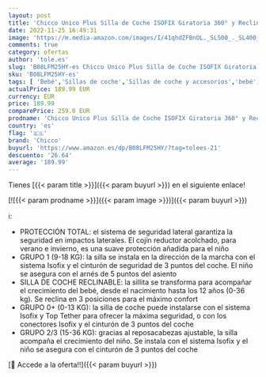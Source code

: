 ```yaml
---
layout: post
title: 'Chicco Unico Plus Silla de Coche ISOFIX Giratoria 360° y Reclinable Bebés 0-36 kg  Grupo 0+/1/2/3  Niños de 0 a 12 Años  Fácil Instalar  Reposacabezas Ajustable  Reductor para Bebé  Azul  India Ink '
date: 2022-11-25 16:49:31
image: 'https://m.media-amazon.com/images/I/41qhdZFBnOL._SL500_._SL400_.jpg'
comments: true
category: ofertas
author: 'tole.es'
slug: 'B08LFM25HY-es Chicco Unico Plus Silla de Coche ISOFIX Giratoria 360° y...'
sku: 'B08LFM25HY-es'
tags: [ 'Bebé','Sillas de coche','Sillas de coche y accesorios','bebé','bebés','chicco','coche','de','isofix','silla','🇪🇸', ]
actualPrice: 189.99 EUR
currency: EUR
price: 189.99
comparePrice: 259.0 EUR
prodname: 'Chicco Unico Plus Silla de Coche ISOFIX Giratoria 360° y Reclinable Bebés 0-36 kg  Grupo 0+/1/2/3  Niños de 0 a 12 Años  Fácil Instalar  Reposacabezas Ajustable  Reductor para Bebé  Azul  India Ink '
country: 'es'
flag: '🇪🇸'
brand: 'Chicco'
buyurl: 'https://www.amazon.es/dp/B08LFM25HY/?tag=tolees-21'
descuento: '26.64'
average: '189.99'
---
```


Tienes [{{< param title >}}]({{< param buyurl >}}) en el siguiente enlace!

[![{{< param prodname >}}]({{< param image >}})]({{< param buyurl >}})

ℹ️:

- PROTECCIÓN TOTAL: el sistema de seguridad lateral garantiza la seguridad en impactos laterales. El cojín reductor acolchado, para verano e invierno, es una suave protección añadida para el niño
- GRUPO 1 (9-18 KG): la silla se instala en la dirección de la marcha con el sistema Isofix y el cinturón de seguridad de 3 puntos del coche. El niño se asegura con el arnés de 5 puntos del asiento
- SILLA DE COCHE RECLINABLE: la sillita se transforma para acompañar el crecimiento del bebé, desde el nacimiento hasta los 12 años (0-36 kg). Se reclina en 3 posiciones para el máximo confort
- GRUPO 0+ (0-13 KG): la silla de coche puede instalarse con el sistema Isofix y Top Tether para ofrecer la máxima seguridad, o con los conectores Isofix y el cinturón de 3 puntos del coche
- GRUPO 2/3 (15-36 KG): gracias al reposacabezas ajustable, la silla acompaña el crecimiento del niño. Se instala con el sistema Isofix y el niño se asegura con el cinturón de 3 puntos del coche

[🛒 Accede a la oferta!!]({{< param buyurl >}})
